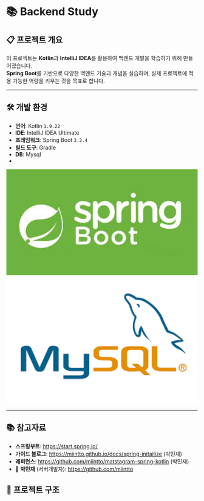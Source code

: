 # 📚 Backend Study

## 📋 프로젝트 개요
이 프로젝트는 **Kotlin**과 **IntelliJ IDEA**를 활용하여 백엔드 개발을 학습하기 위해 만들어졌습니다.  
**Spring Boot**를 기반으로 다양한 백엔드 기술과 개념을 실습하며, 실제 프로젝트에 적용 가능한 역량을 키우는 것을 목표로 합니다.  

---

## 🛠️ 개발 환경
- **언어**: Kotlin `1.9.22`  
- **IDE**: IntelliJ IDEA Ultimate  
- **프레임워크**: Spring Boot `3.2.4`  
- **빌드 도구**: Gradle  
-  **DB**: Mysql
- 
<img src="screenshots/spring_boot.jpeg" width="800" alt="1">
<img src="screenshots/mysql.png" width="800" alt="2">


---

## 📚 참고자료
- **스프링부트**: https://start.spring.io/
- **가이드 블로그**: https://miintto.github.io/docs/spring-initailize (박민재)
- **레퍼런스**: https://github.com/miintto/matstagram-spring-kotlin (박민재)
- 👑 **박민재** (서버개발자): https://github.com/miintto

## 📁 프로젝트 구조


